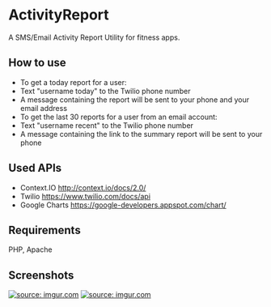 ActivityReport
==============

A SMS/Email Activity Report Utility for fitness apps.

## How to use
- To get a today report for a user: 
- Text "username today" to the Twilio phone number
- A message containing the report will be sent to your phone and your email address
- To get the last 30 reports for a user from an email account: 
- Text "username recent" to the Twilio phone number 
- A message containing the link to the summary report will be sent to your phone

## Used APIs
- Context.IO http://context.io/docs/2.0/
- Twilio https://www.twilio.com/docs/api
- Google Charts https://google-developers.appspot.com/chart/

## Requirements
PHP, Apache

## Screenshots
<a href="http://imgur.com/K66d9k5"><img src="http://i.imgur.com/K66d9k5.png?1" title="source: imgur.com" /></a>
<a href="http://imgur.com/VUgHmnx"><img src="http://i.imgur.com/VUgHmnx.png?1" title="source: imgur.com" /></a>
